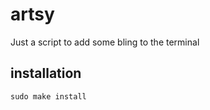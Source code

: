 # artsy

Just a script to add some bling to the terminal

## installation

```
sudo make install
```
